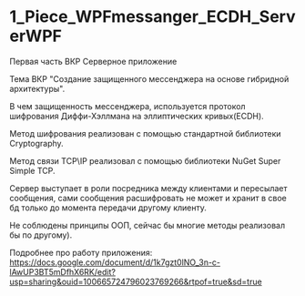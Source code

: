# 1_Piece_WPFmessanger_ECDH_ServerWPF
Первая часть ВКР Серверное приложение

Тема ВКР "Создание защищенного мессенджера на основе гибридной архитектуры".

В чем защищенность мессенджера, используется протокол шифрования Диффи-Хэллмана на эллиптических кривых(ECDH).

Метод шифрования реализован с помощью стандартной библиотеки Cryptography.

Метод связи TCP\IP реализовал с помощью библиотеки NuGet Super Simple TCP.

Сервер выступает в роли посредника между клиентами и пересылает сообщения, сами сообщения расшифровать не может и хранит в свое бд только до момента передачи другому клиенту.

Не соблюдены принципы ООП, сейчас бы многие методы реализовал бы по другому).


Подробнее про работу приложения: https://docs.google.com/document/d/1k7gzt0lNO_3n-c-lAwUP3BT5mDfhX6RK/edit?usp=sharing&ouid=100665724796023769266&rtpof=true&sd=true
